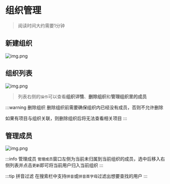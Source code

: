 
# 组织管理

> 阅读时间大约需要1分钟

## 新建组织

![img.png](/assets/authz_orgs_new.png)

## 组织列表

![img.png](/assets/authz_orgs_list.png)

> 列表右侧的`操作`可以查看**组织详情**、**删除组织**和**管理组织里的成员**


:::warning 删除组织
删除组织前需要确保组织内已经没有成员，否则不允许删除

如果有项目与组织关联，则删除组织后将无法查看相关项目
:::

## 管理成员

![img.png](/assets/authz_orgs_users.png)

:::info 管理成员
`管理成员`窗口左侧为当前未归属到当前组织的成员，选中后移入右侧列表并点击`更新`即可将当前用户归入当前组织
:::

:::tip 拼音过滤
在搜索栏中支持`拼音`或`拼音首字母`过滤出想要查找的用户
:::
